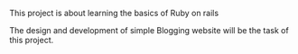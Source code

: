 This project is about learning the basics of Ruby on rails

The design and development of simple Blogging website will be the task of this project.